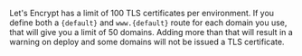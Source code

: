 Let's Encrypt has a limit of 100 TLS certificates per environment.
If you define both a `{default}` and `www.{default}` route for each domain you use, that will give you a limit of 50 domains.
Adding more than that will result in a warning on deploy and some domains will not be issued a TLS certificate.

